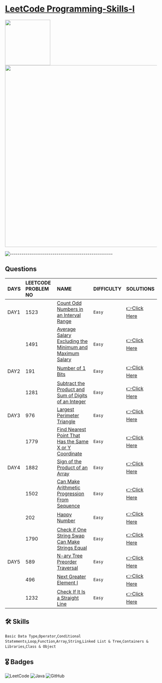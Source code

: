 # [LeetCode Programming-Skills-I](https://leetcode.com/study-plan/programming-skills/?progress=svapbu5)
<p float="left">
  <img src="https://assets.leetcode.com/study_plan/programming-skills/cover.png" width="150" />
  <img src="https://upload.wikimedia.org/wikipedia/commons/0/0a/LeetCode_Logo_black_with_text.svg" width="600" /> 
</p>

![-----------------------------------------------------](https://raw.githubusercontent.com/andreasbm/readme/master/assets/lines/rainbow.png)

## Questions

| DAYS  | LEETCODE PROBLEM NO |  NAME                         |  DIFFICULTY  |   SOLUTIONS                                                    |
| :-----| :------------------ | :---------------------------- | :----------- |  :------------------------------------------------------------ |
| DAY1 | 1523 | [Count Odd Numbers in an Interval Range](https://leetcode.com/problems/count-odd-numbers-in-an-interval-range/) | `Easy` | [👉Click Here](https://github.com/dhrupad17/Programming-Skills-I/blob/main/DAY1P1.md) |
|  | 1491 | [Average Salary Excluding the Minimum and Maximum Salary](https://leetcode.com/problems/average-salary-excluding-the-minimum-and-maximum-salary/) | `Easy` | [👉Click Here](https://github.com/dhrupad17/Programming-Skills-I/blob/main/DAY1P2.md) | 
| DAY2 | 191 | [Number of 1 Bits](https://leetcode.com/problems/number-of-1-bits/) | `Easy` | [👉Click Here](https://github.com/dhrupad17/Programming-Skills-I/blob/main/DAY2P1.md) |
|  | 1281 | [Subtract the Product and Sum of Digits of an Integer](https://leetcode.com/problems/subtract-the-product-and-sum-of-digits-of-an-integer/) | `Easy` | [👉Click Here](https://github.com/dhrupad17/Programming-Skills-I/blob/main/DAY2P2.md) |
| DAY3 | 976 | [Largest Perimeter Triangle](https://leetcode.com/problems/largest-perimeter-triangle/) | `Easy` | [👉Click Here](https://github.com/dhrupad17/Programming-Skills-I/blob/main/DAY3P1.md) |
|  | 1779 | [Find Nearest Point That Has the Same X or Y Coordinate](https://leetcode.com/problems/find-nearest-point-that-has-the-same-x-or-y-coordinate/) | `Easy` | [👉Click Here](https://github.com/dhrupad17/Programming-Skills-I/blob/main/DAY3P2.md) |
| DAY4 | 1882 | [Sign of the Product of an Array](https://leetcode.com/problems/sign-of-the-product-of-an-array/) | `Easy` | [👉Click Here](https://github.com/dhrupad17/Programming-Skills-I/blob/main/DAY4P1.md) |
|  | 1502 | [Can Make Arithmetic Progression From Sequence](https://leetcode.com/problems/can-make-arithmetic-progression-from-sequence/) | `Easy` | [👉Click Here](https://github.com/dhrupad17/Programming-Skills-I/blob/main/DAY4P2.md) |
|  | 202 | [Happy Number](https://leetcode.com/problems/happy-number/) | `Easy` | [👉Click Here](https://github.com/dhrupad17/Programming-Skills-I/blob/main/DAY4P3.md) |
|  | 1790 | [Check if One String Swap Can Make Strings Equal](https://github.com/dhrupad17/Programming-Skills-I/blob/main/DAY4P4.md) | `Easy` | [👉Click Here](https://github.com/dhrupad17/Programming-Skills-I/blob/main/DAY4P4.md) |
| DAY5 | 589 | [N-ary Tree Preorder Traversal](https://leetcode.com/problems/n-ary-tree-preorder-traversal/) | `Easy` | [👉Click Here](https://github.com/dhrupad17/Programming-Skills-I/blob/main/DAY5P1.md) |
|  | 496 | [Next Greater Element I](https://leetcode.com/problems/next-greater-element-i/) | `Easy` | [👉Click Here](https://github.com/dhrupad17/Programming-Skills-I/blob/main/DAY5P2.md) |
|  | 1232 | [Check If It Is a Straight Line](https://leetcode.com/problems/check-if-it-is-a-straight-line/) | `Easy` | [👉Click Here](https://github.com/dhrupad17/Programming-Skills-I/blob/main/DAY5P3.md) |



## 🛠 Skills
`Basic Data Type`,`Operator`,`Conditional Statements`,`Loop`,`Function`,`Array`,`String`,`Linked List & Tree`,`Containers & Libraries`,`Class & Object`

## 🎖️ Badges
![LeetCode](https://img.shields.io/badge/LeetCode-000000?style=for-the-badge&logo=LeetCode&logoColor=#d16c06)
![Java](https://img.shields.io/badge/Java-ED8B00?style=for-the-badge&logo=java&logoColor=white)
![GitHub](https://img.shields.io/badge/github-%23121011.svg?style=for-the-badge&logo=github&logoColor=white)
